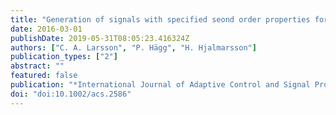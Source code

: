 ```yaml
---
title: "Generation of signals with specified seond order properties for constrained systems"
date: 2016-03-01
publishDate: 2019-05-31T08:05:23.416324Z
authors: ["C. A. Larsson", "P. Hägg", "H. Hjalmarsson"]
publication_types: ["2"]
abstract: ""
featured: false
publication: "*International Journal of Adaptive Control and Signal Processing*"
doi: "doi:10.1002/acs.2586"
---
```


